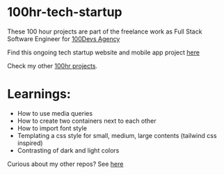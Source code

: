 # 100hr-tech-startup

These 100 hour projects are part of the freelance work as Full Stack Software Engineer for [100Devs Agency](https://www.linkedin.com/company/100devs/)

Find this ongoing tech startup website and mobile app project [here](https://100hr-tech-startup.vercel.app/)

Check my other [100hr projects](https://github.com/agcdtmr/100hr-project-others).


# Learnings:
- How to use media queries
- How to create two containers next to each other
- How to import font style
- Templating a css style for small, medium, large contents (tailwind css inspired)
- Contrasting of dark and light colors

Curious about my other repos? See [here](https://github.com/agcdtmr?tab=repositories)


